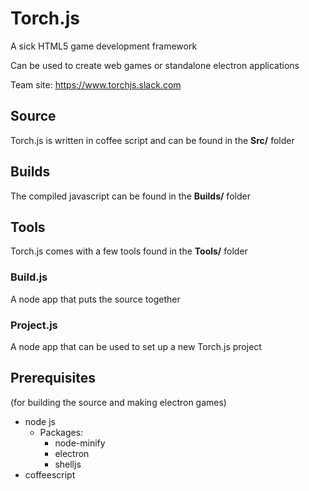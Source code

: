 # Torch.js
A sick HTML5 game development framework

Can be used to create web games or standalone electron applications

Team site: https://www.torchjs.slack.com

## Source
Torch.js is written in coffee script and can be found in the <b>Src/</b> folder

## Builds
The compiled javascript can be found in the <b>Builds/</b> folder

## Tools
Torch.js comes with a few tools found in the <b>Tools/</b> folder

### Build.js
A node app that puts the source together

### Project.js
A node app that can be used to set up a new Torch.js project

## Prerequisites
(for building the source and making electron games)

* node js
    * Packages:
        * node-minify
        * electron
        * shelljs
* coffeescript
